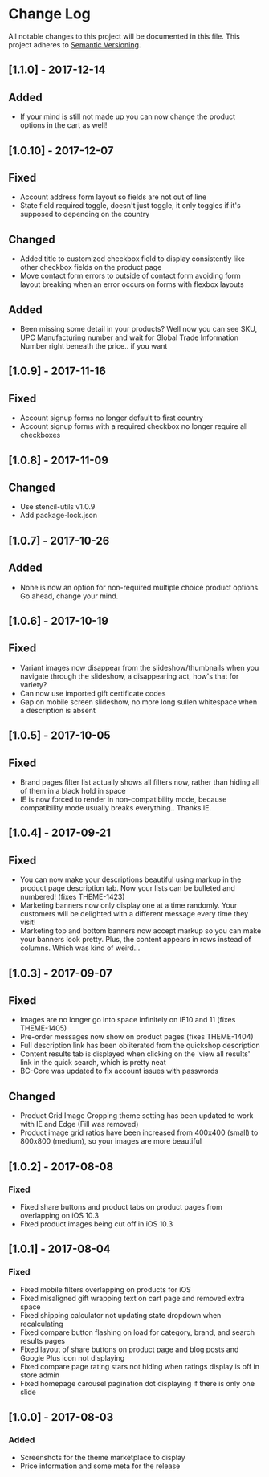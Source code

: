 # Change Log
All notable changes to this project will be documented in this file.
This project adheres to [Semantic Versioning](http://semver.org/).

## [1.1.0] - 2017-12-14

## Added
- If your mind is still not made up you can now change the product
options in the cart as well!

## [1.0.10] - 2017-12-07

## Fixed
- Account address form layout so fields are not out of line
- State field required toggle, doesn't just toggle, it only toggles if it's supposed to depending on the country

## Changed
- Added title to customized checkbox field to display consistently like other checkbox fields on the product page
- Move contact form errors to outside of contact form avoiding form layout breaking when an error occurs on forms with flexbox layouts

## Added
- Been missing some detail in your products? Well now you can see SKU, UPC
Manufacturing number and wait for Global Trade Information Number right beneath
the price.. if you want

## [1.0.9] - 2017-11-16
## Fixed
- Account signup forms no longer default to first country
- Account signup forms with a required checkbox no longer require all checkboxes

## [1.0.8] - 2017-11-09
## Changed
- Use stencil-utils v1.0.9
- Add package-lock.json

## [1.0.7] - 2017-10-26
## Added
- None is now an option for non-required multiple choice product options. Go
  ahead, change your mind.

## [1.0.6] - 2017-10-19
## Fixed
- Variant images now disappear from the slideshow/thumbnails when you navigate
  through the slideshow, a disappearing act, how's that for variety?
- Can now use imported gift certificate codes
- Gap on mobile screen slideshow, no more long sullen whitespace when a
  description is absent

## [1.0.5] - 2017-10-05
## Fixed
- Brand pages filter list actually shows all filters now, rather than hiding
  all of them in a black hold in space
- IE is now forced to render in non-compatibility mode, because compatibility
  mode usually breaks everything.. Thanks IE.

## [1.0.4] - 2017-09-21

## Fixed
- You can now make your descriptions beautiful using markup in the product page
  description tab. Now your lists can be bulleted and numbered! (fixes THEME-1423)
- Marketing banners now only display one at a time randomly. Your customers will
  be delighted with a different message every time they visit!
- Marketing top and bottom banners now accept markup so you can make your
  banners look pretty. Plus, the content appears in rows instead of columns.
  Which was kind of weird...

## [1.0.3] - 2017-09-07

## Fixed
- Images are no longer go into space infinitely on IE10 and 11 (fixes THEME-1405)
- Pre-order messages now show on product pages (fixes THEME-1404)
- Full description link has been obliterated from the quickshop description
- Content results tab is displayed when clicking on the 'view all results' link
  in the quick search, which is pretty neat
- BC-Core was updated to fix account issues with passwords

## Changed
- Product Grid Image Cropping theme setting has been updated to work with IE and
  Edge (Fill was removed)
- Product image grid ratios have been increased from 400x400 (small) to 800x800
  (medium), so your images are more beautiful

## [1.0.2] - 2017-08-08

### Fixed
- Fixed share buttons and product tabs on product pages from overlapping on iOS
  10.3
- Fixed product images being cut off in iOS 10.3

## [1.0.1] - 2017-08-04

### Fixed
- Fixed mobile filters overlapping on products for iOS
- Fixed misaligned gift wrapping text on cart page and removed extra space
- Fixed shipping calculator not updating state dropdown when recalculating
- Fixed compare button flashing on load for category, brand, and search results
  pages
- Fixed layout of share buttons on product page and blog posts and Google Plus
  icon not displaying
- Fixed compare page rating stars not hiding when ratings display is off in
  store admin
- Fixed homepage carousel pagination dot displaying if there is only one slide

## [1.0.0] - 2017-08-03

### Added
- Screenshots for the theme marketplace to display
- Price information and some meta for the release
